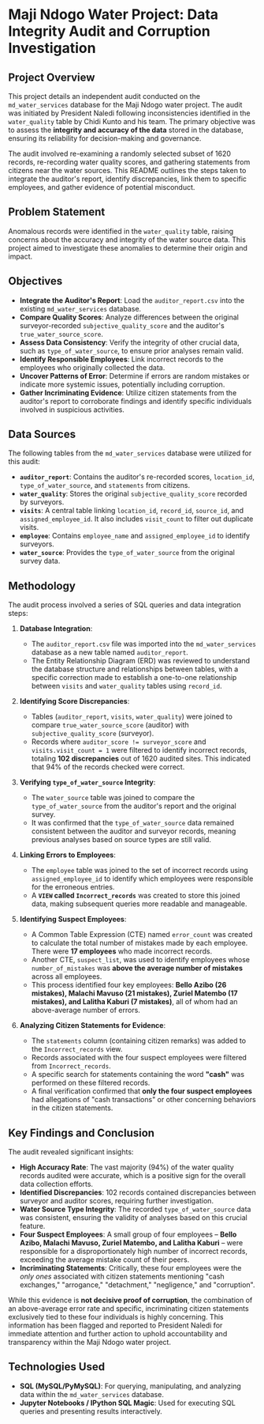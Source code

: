 
# Maji Ndogo Water Project: Data Integrity Audit and Corruption Investigation

## Project Overview

This project details an independent audit conducted on the `md_water_services` database for the Maji Ndogo water project. The audit was initiated by President Naledi following inconsistencies identified in the `water_quality` table by Chidi Kunto and his team. The primary objective was to assess the **integrity and accuracy of the data** stored in the database, ensuring its reliability for decision-making and governance.

The audit involved re-examining a randomly selected subset of 1620 records, re-recording water quality scores, and gathering statements from citizens near the water sources. This README outlines the steps taken to integrate the auditor's report, identify discrepancies, link them to specific employees, and gather evidence of potential misconduct.

## Problem Statement

Anomalous records were identified in the `water_quality` table, raising concerns about the accuracy and integrity of the water source data. This project aimed to investigate these anomalies to determine their origin and impact.

## Objectives

*   **Integrate the Auditor's Report**: Load the `auditor_report.csv` into the existing `md_water_services` database.
*   **Compare Quality Scores**: Analyze differences between the original surveyor-recorded `subjective_quality_score` and the auditor's `true_water_source_score`.
*   **Assess Data Consistency**: Verify the integrity of other crucial data, such as `type_of_water_source`, to ensure prior analyses remain valid.
*   **Identify Responsible Employees**: Link incorrect records to the employees who originally collected the data.
*   **Uncover Patterns of Error**: Determine if errors are random mistakes or indicate more systemic issues, potentially including corruption.
*   **Gather Incriminating Evidence**: Utilize citizen statements from the auditor's report to corroborate findings and identify specific individuals involved in suspicious activities.

## Data Sources

The following tables from the `md_water_services` database were utilized for this audit:

*   **`auditor_report`**: Contains the auditor's re-recorded scores, `location_id`, `type_of_water_source`, and `statements` from citizens.
*   **`water_quality`**: Stores the original `subjective_quality_score` recorded by surveyors.
*   **`visits`**: A central table linking `location_id`, `record_id`, `source_id`, and `assigned_employee_id`. It also includes `visit_count` to filter out duplicate visits.
*   **`employee`**: Contains `employee_name` and `assigned_employee_id` to identify surveyors.
*   **`water_source`**: Provides the `type_of_water_source` from the original survey data.

## Methodology

The audit process involved a series of SQL queries and data integration steps:

1.  **Database Integration**:
    *   The `auditor_report.csv` file was imported into the `md_water_services` database as a new table named `auditor_report`.
    *   The Entity Relationship Diagram (ERD) was reviewed to understand the database structure and relationships between tables, with a specific correction made to establish a one-to-one relationship between `visits` and `water_quality` tables using `record_id`.

2.  **Identifying Score Discrepancies**:
    *   Tables (`auditor_report`, `visits`, `water_quality`) were joined to compare `true_water_source_score` (auditor) with `subjective_quality_score` (surveyor).
    *   Records where `auditor_score != surveyor_score` and `visits.visit_count = 1` were filtered to identify incorrect records, totaling **102 discrepancies** out of 1620 audited sites. This indicated that 94% of the records checked were correct.

3.  **Verifying `type_of_water_source` Integrity**:
    *   The `water_source` table was joined to compare the `type_of_water_source` from the auditor's report and the original survey.
    *   It was confirmed that the `type_of_water_source` data remained consistent between the auditor and surveyor records, meaning previous analyses based on source types are still valid.

4.  **Linking Errors to Employees**:
    *   The `employee` table was joined to the set of incorrect records using `assigned_employee_id` to identify which employees were responsible for the erroneous entries.
    *   A **`VIEW` called `Incorrect_records`** was created to store this joined data, making subsequent queries more readable and manageable.

5.  **Identifying Suspect Employees**:
    *   A Common Table Expression (CTE) named `error_count` was created to calculate the total number of mistakes made by each employee. There were **17 employees** who made incorrect records.
    *   Another CTE, `suspect_list`, was used to identify employees whose `number_of_mistakes` was **above the average number of mistakes** across all employees.
    *   This process identified four key employees: **Bello Azibo (26 mistakes), Malachi Mavuso (21 mistakes), Zuriel Matembo (17 mistakes), and Lalitha Kaburi (7 mistakes)**, all of whom had an above-average number of errors.

6.  **Analyzing Citizen Statements for Evidence**:
    *   The `statements` column (containing citizen remarks) was added to the `Incorrect_records` view.
    *   Records associated with the four suspect employees were filtered from `Incorrect_records`.
    *   A specific search for statements containing the word **"cash"** was performed on these filtered records.
    *   A final verification confirmed that **only the four suspect employees** had allegations of "cash transactions" or other concerning behaviors in the citizen statements.

## Key Findings and Conclusion

The audit revealed significant insights:

*   **High Accuracy Rate**: The vast majority (94%) of the water quality records audited were accurate, which is a positive sign for the overall data collection efforts.
*   **Identified Discrepancies**: 102 records contained discrepancies between surveyor and auditor scores, requiring further investigation.
*   **Water Source Type Integrity**: The recorded `type_of_water_source` data was consistent, ensuring the validity of analyses based on this crucial feature.
*   **Four Suspect Employees**: A small group of four employees – **Bello Azibo, Malachi Mavuso, Zuriel Matembo, and Lalitha Kaburi** – were responsible for a disproportionately high number of incorrect records, exceeding the average mistake count of their peers.
*   **Incriminating Statements**: Critically, these four employees were the *only ones* associated with citizen statements mentioning "cash exchanges," "arrogance," "detachment," "negligence," and "corruption".

While this evidence is **not decisive proof of corruption**, the combination of an above-average error rate and specific, incriminating citizen statements exclusively tied to these four individuals is highly concerning. This information has been flagged and reported to President Naledi for immediate attention and further action to uphold accountability and transparency within the Maji Ndogo water project.

## Technologies Used

*   **SQL (MySQL/PyMySQL)**: For querying, manipulating, and analyzing data within the `md_water_services` database.
*   **Jupyter Notebooks / IPython SQL Magic**: Used for executing SQL queries and presenting results interactively.
